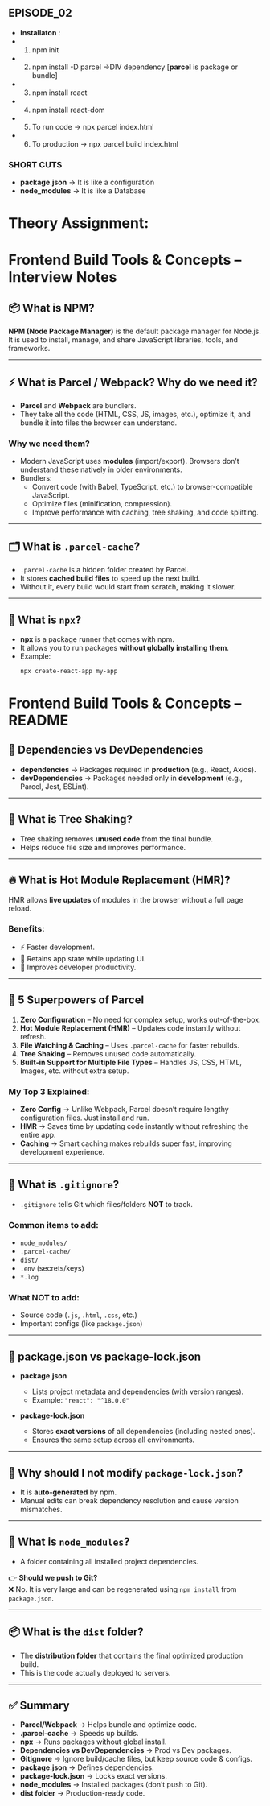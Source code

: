 ## EPISODE_02
- **Installaton** :
- 1. npm init
- 2. npm install -D parcel ->DIV dependency [**parcel** is package or bundle]
- 3. npm install react
- 4. npm install react-dom
- 5. To run code -> npx parcel index.html
- 6. To production -> npx parcel build index.html

### SHORT CUTS 
- **package.json** -> It is like a configuration
- **node_modules** -> It is like a Database 

# Theory Assignment:
# Frontend Build Tools & Concepts – Interview Notes

## 📦 What is NPM?
**NPM (Node Package Manager)** is the default package manager for Node.js.  
It is used to install, manage, and share JavaScript libraries, tools, and frameworks.  

---

## ⚡ What is Parcel / Webpack? Why do we need it?
- **Parcel** and **Webpack** are bundlers.  
- They take all the code (HTML, CSS, JS, images, etc.), optimize it, and bundle it into files the browser can understand.  

### Why we need them?
- Modern JavaScript uses **modules** (import/export). Browsers don’t understand these natively in older environments.  
- Bundlers:
  - Convert code (with Babel, TypeScript, etc.) to browser-compatible JavaScript.
  - Optimize files (minification, compression).
  - Improve performance with caching, tree shaking, and code splitting.  

---

## 🗂️ What is `.parcel-cache`?
- `.parcel-cache` is a hidden folder created by Parcel.  
- It stores **cached build files** to speed up the next build.  
- Without it, every build would start from scratch, making it slower.  

---

## 🔧 What is `npx`?
- **npx** is a package runner that comes with npm.  
- It allows you to run packages **without globally installing them**.  
- Example:  
  ```bash
  npx create-react-app my-app

# Frontend Build Tools & Concepts – README

## 📂 Dependencies vs DevDependencies
- **dependencies** → Packages required in **production** (e.g., React, Axios).  
- **devDependencies** → Packages needed only in **development** (e.g., Parcel, Jest, ESLint).  

---

## 🌲 What is Tree Shaking?
- Tree shaking removes **unused code** from the final bundle.  
- Helps reduce file size and improves performance.  

---

## 🔥 What is Hot Module Replacement (HMR)?
HMR allows **live updates** of modules in the browser without a full page reload.  

### Benefits:
- ⚡ Faster development.  
- 🔄 Retains app state while updating UI.  
- 🚀 Improves developer productivity.  

---

## 🚀 5 Superpowers of Parcel
1. **Zero Configuration** – No need for complex setup, works out-of-the-box.  
2. **Hot Module Replacement (HMR)** – Updates code instantly without refresh.  
3. **File Watching & Caching** – Uses `.parcel-cache` for faster rebuilds.  
4. **Tree Shaking** – Removes unused code automatically.  
5. **Built-in Support for Multiple File Types** – Handles JS, CSS, HTML, Images, etc. without extra setup.  

### My Top 3 Explained:
- **Zero Config** → Unlike Webpack, Parcel doesn’t require lengthy configuration files. Just install and run.  
- **HMR** → Saves time by updating code instantly without refreshing the entire app.  
- **Caching** → Smart caching makes rebuilds super fast, improving development experience.  

---

## 📝 What is `.gitignore`?
- `.gitignore` tells Git which files/folders **NOT** to track.  

### Common items to add:
- `node_modules/`  
- `.parcel-cache/`  
- `dist/`  
- `.env` (secrets/keys)  
- `*.log`  

### What NOT to add:
- Source code (`.js`, `.html`, `.css`, etc.)  
- Important configs (like `package.json`)  

---

## 📜 package.json vs package-lock.json
- **package.json**  
  - Lists project metadata and dependencies (with version ranges).  
  - Example: `"react": "^18.0.0"`  

- **package-lock.json**  
  - Stores **exact versions** of all dependencies (including nested ones).  
  - Ensures the same setup across all environments.  

---

## 🚫 Why should I not modify `package-lock.json`?
- It is **auto-generated** by npm.  
- Manual edits can break dependency resolution and cause version mismatches.  

---

## 📁 What is `node_modules`?
- A folder containing all installed project dependencies.  

👉 **Should we push to Git?**  
❌ No. It is very large and can be regenerated using `npm install` from `package.json`.  

---

## 📦 What is the `dist` folder?
- The **distribution folder** that contains the final optimized production build.  
- This is the code actually deployed to servers.  

---

## ✅ Summary
- **Parcel/Webpack** → Helps bundle and optimize code.  
- **.parcel-cache** → Speeds up builds.  
- **npx** → Runs packages without global install.  
- **Dependencies vs DevDependencies** → Prod vs Dev packages.  
- **Gitignore** → Ignore build/cache files, but keep source code & configs.  
- **package.json** → Defines dependencies.  
- **package-lock.json** → Locks exact versions.  
- **node_modules** → Installed packages (don’t push to Git).  
- **dist folder** → Production-ready code.  
